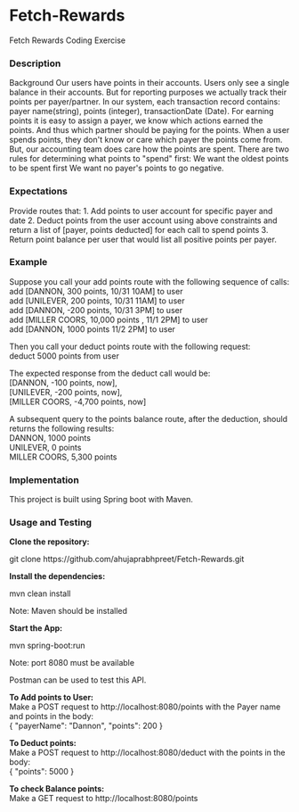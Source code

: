# Fetch-Rewards
Fetch Rewards Coding Exercise

<h3>Description</h3>
Background
Our users have points in their accounts. Users only see a single balance in their accounts. But for reporting purposes we actually track their points per payer/partner. In our system, each transaction record contains: payer name(string), points (integer), transactionDate (Date).
For earning points it is easy to assign a payer, we know which actions earned the points. And thus which partner should be paying for the points.
When a user spends points, they don't know or care which payer the points come from. But, our accounting team does care how the points are spent. There are two rules for determining what points to "spend" first:
We want the oldest points to be spent first We want no payer's points to go negative.

<h3>Expectations</h3>
Provide routes that:
1. Add points to user account for specific payer and date
2. Deduct points from the user account using above constraints and return a list of [payer, points deducted] for each call to spend points 
3. Return point balance per user that would list all positive points per payer.

<h3>Example</h3>
Suppose you call your add points route with the following sequence of calls:<br/>
add [DANNON, 300 points, 10/31 10AM] to user<br/>
add [UNILEVER, 200 points, 10/31 11AM] to user<br/>
add [DANNON, -200 points, 10/31 3PM] to user<br/>
add [MILLER COORS, 10,000 points , 11/1 2PM] to user<br/>
add [DANNON, 1000 points 11/2 2PM] to user<br/>

Then you call your deduct points route with the following request: <br/>
deduct 5000 points from user<br/>

The expected response from the deduct call would be:<br/>
[DANNON, -100 points, now], <br/>
[UNILEVER, -200 points, now], <br/>
[MILLER COORS, -4,700 points, now]<br/>

A subsequent query to the points balance route, after the deduction, should returns the following results: <br/>
DANNON, 1000 points<br/>
UNILEVER, 0 points<br/>
MILLER COORS, 5,300 points<br/>

<h3>Implementation</h3>
This project is built using Spring boot with Maven.

<h3>Usage and Testing</h3>
<b>Clone the repository:</b><br/>
<p>git clone https://github.com/ahujaprabhpreet/Fetch-Rewards.git</p>

<b>Install the dependencies:</b>
<p>mvn clean install</p>
Note: Maven should be installed

<b>Start the App:</b>
<p>mvn spring-boot:run</p>
Note: port 8080 must be available

Postman can be used to test this API.

<b>To Add points to User:</b><br/>
Make a POST request to http://localhost:8080/points with the Payer name and points in the body:<br/>
{
	"payerName": "Dannon",
	"points": 200
}

<b>To Deduct points:</b><br/>
Make a POST request to http://localhost:8080/deduct with the points in the body:<br/>
{
	"points": 5000
}

<b>To check Balance points:</b><br/>
Make a GET request to http://localhost:8080/points 



